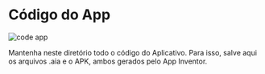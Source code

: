 # Código do App

![code app](https://github.com/ICEI-PUC-Minas-EC-TI/ppl-ec-2024-1-p1-liec-t1-g2-carrinho_seguidor_de_linha/assets/169935942/5c1dea17-5ddf-4b5f-b833-36185068aca5)  


Mantenha neste diretório todo o código do Aplicativo. Para isso, salve aqui os arquivos .aia e o APK, ambos gerados pelo App Inventor.

